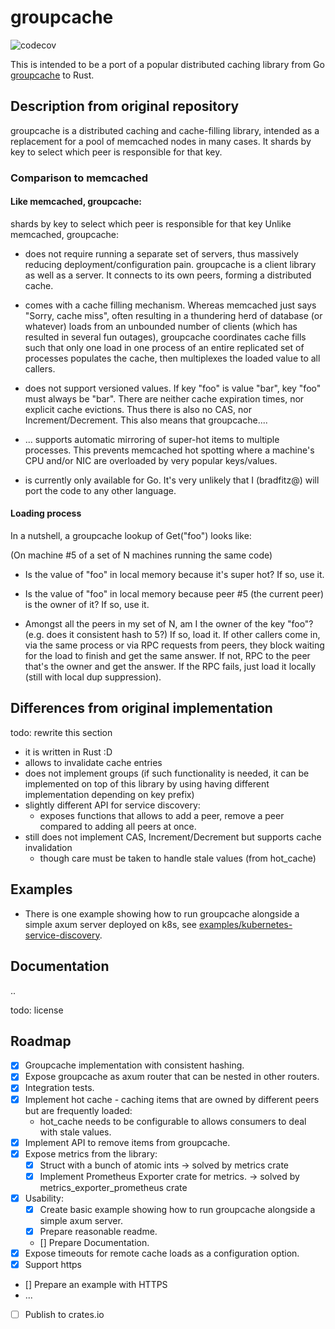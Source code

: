 # groupcache

![codecov](https://codecov.io/gh/petroniuss/groupcache)

This is intended to be a port of a popular distributed caching library from Go [groupcache](https://github.com/golang/groupcache) to Rust.


## Description from original repository

groupcache is a distributed caching and cache-filling library, intended as a replacement for a pool of memcached nodes in many cases. It shards by key to select which peer is responsible for that key.

### Comparison to memcached

#### Like memcached, groupcache:
shards by key to select which peer is responsible for that key
Unlike memcached, groupcache:
- does not require running a separate set of servers, thus massively reducing deployment/configuration pain. groupcache is a client library as well as a server. It connects to its own peers, forming a distributed cache.

- comes with a cache filling mechanism. Whereas memcached just says "Sorry, cache miss", often resulting in a thundering herd of database (or whatever) loads from an unbounded number of clients (which has resulted in several fun outages), groupcache coordinates cache fills such that only one load in one process of an entire replicated set of processes populates the cache, then multiplexes the loaded value to all callers.

- does not support versioned values. If key "foo" is value "bar", key "foo" must always be "bar". There are neither cache expiration times, nor explicit cache evictions. Thus there is also no CAS, nor Increment/Decrement. This also means that groupcache....

- ... supports automatic mirroring of super-hot items to multiple processes. This prevents memcached hot spotting where a machine's CPU and/or NIC are overloaded by very popular keys/values.

- is currently only available for Go. It's very unlikely that I (bradfitz@) will port the code to any other language.

#### Loading process
In a nutshell, a groupcache lookup of Get("foo") looks like:

(On machine #5 of a set of N machines running the same code)

- Is the value of "foo" in local memory because it's super hot? If so, use it.

- Is the value of "foo" in local memory because peer #5 (the current peer) is the owner of it? If so, use it.

- Amongst all the peers in my set of N, am I the owner of the key "foo"? (e.g. does it consistent hash to 5?) If so, load it. If other callers come in, via the same process or via RPC requests from peers, they block waiting for the load to finish and get the same answer. If not, RPC to the peer that's the owner and get the answer. If the RPC fails, just load it locally (still with local dup suppression).

## Differences from original implementation
todo: rewrite this section
- it is written in Rust :D
- allows to invalidate cache entries
- does not implement groups (if such functionality is needed, it can be implemented on top of this library by using having different implementation depending on key prefix)
- slightly different API for service discovery:
  - exposes functions that allows to add a peer, remove a peer compared to adding all peers at once.
- still does not implement CAS, Increment/Decrement but supports cache invalidation
  - though care must be taken to handle stale values (from hot_cache)


## Examples
 - There is one example showing how to run groupcache alongside a simple axum server deployed on k8s, see [examples/kubernetes-service-discovery](examples/kubernetes-service-discovery).

## Documentation
..

todo: license

## Roadmap
- [x] Groupcache implementation with consistent hashing.
- [x] Expose groupcache as axum router that can be nested in other routers.
- [x] Integration tests.
- [x] Implement hot cache - caching items that are owned by different peers but are frequently loaded:
  - hot_cache needs to be configurable to allows consumers to deal with stale values.
- [x] Implement API to remove items from groupcache.
- [x] Expose metrics from the library:
  - [x] Struct with a bunch of atomic ints -> solved by metrics crate
  - [x] Implement Prometheus Exporter crate for metrics. -> solved by metrics_exporter_prometheus crate
- [x] Usability:
  - [x] Create basic example showing how to run groupcache alongside a simple axum server.
  - [x] Prepare reasonable readme.
  - [] Prepare Documentation.
- [x] Expose timeouts for remote cache loads as a configuration option.
- [x] Support https
- [] Prepare an example with HTTPS
- ...
- [ ] Publish to crates.io
